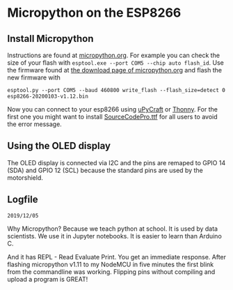 # Micropython on the ESP8266

## Install Micropython

Instructions are found at [micropython.org](https://docs.micropython.org/en/latest/esp8266/tutorial/intro.html). For example you can check the size of your flash with `esptool.exe --port COM5 --chip auto flash_id`. Use the firmware found at [the download page of micropython.org](http://micropython.org/download#esp8266) and flash the new firmware with

```
esptool.py --port COM5 --baud 460800 write_flash --flash_size=detect 0 esp8266-20200103-v1.12.bin
```

Now you can connect to your esp8266 using [uPyCraft](http://docs.dfrobot.com/upycraft/) or [Thonny](https://thonny.org/). For the first one you might want to install [SourceCodePro.ttf](https://github.com/kreier/python2018/raw/master/micropython/SourceCodePro.ttf) for all users to avoid the error message.

## Using the OLED display

The OLED display is connected via I2C and the pins are remaped to GPIO 14 (SDA) and GPIO 12 (SCL) because the standard pins are used by the motorshield.



## Logfile

`2019/12/05`

Why Micropython? Because we teach python at school. It is used by data scientists. We use it in Jupyter notebooks. It is easier to learn than Arduino C.

And it has REPL - Read Evaluate Print. You get an immediate response. After flashing micropython v1.11 to my NodeMCU in five minutes the first blink from the commandline was working. Flipping pins without compiling and upload a program is GREAT!
